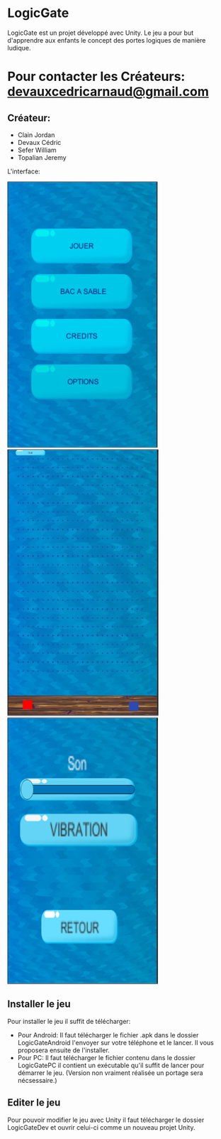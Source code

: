 # LogicGate
LogicGate est un projet développé avec Unity. Le jeu a pour but d'apprendre aux enfants 
le concept des portes logiques de manière ludique.

# Pour contacter les Créateurs: devauxcedricarnaud@gmail.com
## Créateur:
* Clain Jordan
* Devaux Cédric
* Sefer William
* Topalian Jeremy

L'interface:

![](.menu.png)
![](.jeu.PNG)
![](.options.PNG)
   
## Installer le jeu
Pour installer le jeu il suffit de télécharger:
* Pour Android: Il faut télécharger le fichier .apk dans le dossier LogicGateAndroid l'envoyer sur votre téléphone et le lancer. Il vous proposera ensuite de l'installer.
* Pour PC: Il faut télécharger le fichier contenu dans le dossier LogicGatePC il contient un exécutable qu'il suffit de lancer pour démarrer le jeu. (Version non vraiment réalisée un portage sera nécsessaire.)

## Editer le jeu
Pour pouvoir modifier le jeu avec Unity il faut télécharger le dossier LogicGateDev et ouvrir celui-ci comme un nouveau projet Unity.
